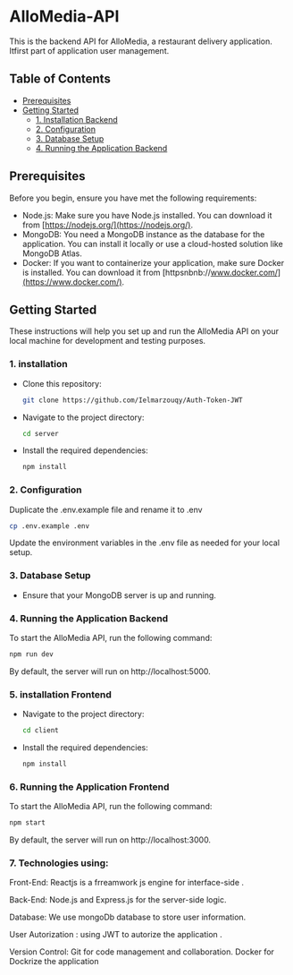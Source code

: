 # AlloMedia-API
This is the backend API for AlloMedia, a restaurant delivery application. Itfirst part of application  user management.

## Table of Contents
- [Prerequisites](#prerequisites)
- [Getting Started](#getting-started)
  - [1. Installation Backend](#1-installation)
  - [2. Configuration](#2-configuration)
  - [3. Database Setup](#3-database-setup)
  - [4. Running the Application Backend](#4-running-the-application)
## Prerequisites
Before you begin, ensure you have met the following requirements:

- Node.js: Make sure you have Node.js installed. You can download it from [https://nodejs.org/](https://nodejs.org/).
- MongoDB: You need a MongoDB instance as the database for the application. You can install it locally or use a cloud-hosted solution like MongoDB Atlas.
- Docker: If you want to containerize your application, make sure Docker is installed. You can download it from [httpsnbnb://www.docker.com/](https://www.docker.com/).

## Getting Started
These instructions will help you set up and run the AlloMedia API on your local machine for development and testing purposes.

### 1. installation
- Clone this repository:
  ```bash
  git clone https://github.com/Ielmarzouqy/Auth-Token-JWT
  ```
- Navigate to the project directory:
  ```bash
  cd server
  ```
- Install the required dependencies:
  ```bash
  npm install
  ```

### 2. Configuration
Duplicate the .env.example file and rename it to .env
```bash
cp .env.example .env
```
Update the environment variables in the .env file as needed for your local setup.

### 3. Database Setup
- Ensure that your MongoDB server is up and running.

### 4. Running the Application Backend
To start the AlloMedia API, run the following command:
```bash
npm run dev
```
By default, the server will run on http://localhost:5000. 


### 5. installation Frontend

- Navigate to the project directory:
  ```bash
  cd client
  ```
- Install the required dependencies:
  ```bash
  npm install
  ```

### 6. Running the Application  Frontend
To start the AlloMedia API, run the following command:
```bash
npm start
```
By default, the server will run on http://localhost:3000. 

### 7. Technologies using:


Front-End: Reactjs is a frreamwork js engine for interface-side .

Back-End: Node.js and Express.js for the server-side logic.

Database: We use mongoDb database to store user information.

User Autorization : using JWT to autorize the application  .

Version Control: Git for code management and collaboration. Docker for Dockrize the application